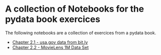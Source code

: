 # A collection of Notebooks for the pydata book exercices

The following notebooks are a collection of exercices from a pydata book.

* [Chapter 2.1 - usa.gov data from bit.ly](http://nbviewer.ipython.org/url/github.com/secat/ipython-notebooks-examples/raw/master/pydata-book/exercices_chapter_2_1.ipynb)
* [Chapter 2.2 - MovieLens 1M Data Set](http://nbviewer.ipython.org/url/github.com/secat/ipython-notebooks-examples/raw/master/pydata-book/exercices_chapter_2_2.ipynb)
